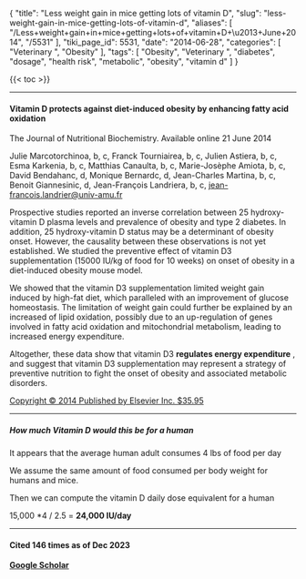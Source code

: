{
    "title": "Less weight gain in mice getting lots of vitamin D",
    "slug": "less-weight-gain-in-mice-getting-lots-of-vitamin-d",
    "aliases": [
        "/Less+weight+gain+in+mice+getting+lots+of+vitamin+D+\u2013+June+2014",
        "/5531"
    ],
    "tiki_page_id": 5531,
    "date": "2014-06-28",
    "categories": [
        "Veterinary ",
        "Obesity"
    ],
    "tags": [
        "Obesity",
        "Veterinary ",
        "diabetes",
        "dosage",
        "health risk",
        "metabolic",
        "obesity",
        "vitamin d"
    ]
}


{{< toc >}}

---

#### Vitamin D protects against diet-induced obesity by enhancing fatty acid oxidation

The Journal of Nutritional Biochemistry. Available online 21 June 2014

Julie Marcotorchinoa, b, c, Franck Tourniairea, b, c, Julien Astiera, b, c, Esma Karkenia, b, c, Matthias Canaulta, b, c, Marie-Josèphe Amiota, b, c, David Bendahanc, d, Monique Bernardc, d, Jean-Charles Martina, b, c, Benoit Giannesinic, d, Jean-François Landriera, b, c, jean-francois.landrier@univ-amu.fr

Prospective studies reported an inverse correlation between 25 hydroxy-vitamin D plasma levels and prevalence of obesity and type 2 diabetes. In addition, 25 hydroxy-vitamin D status may be a determinant of obesity onset. However, the causality between these observations is not yet established. We studied the preventive effect of vitamin D3 supplementation (15000 IU/kg of food for 10 weeks) on onset of obesity in a diet-induced obesity mouse model. 

We showed that the vitamin D3 supplementation limited weight gain induced by high-fat diet, which paralleled with an improvement of glucose homeostasis. The limitation of weight gain could further be explained by an increased of lipid oxidation, possibly due to an up-regulation of genes involved in fatty acid oxidation and mitochondrial metabolism, leading to increased energy expenditure. 

Altogether, these data show that vitamin D3  **regulates energy expenditure** , and suggest that vitamin D3 supplementation may represent a strategy of preventive nutrition to fight the onset of obesity and associated metabolic disorders.

[Copyright © 2014 Published by Elsevier Inc. $35.95](http://www.sciencedirect.com/science/article/pii/S095528631400120X%20)

---

##### How much Vitamin D would this be for a human

It appears that the average human adult consumes 4 lbs of food per day

We assume the same amount of food consumed per body weight for humans and mice.

Then we can compute the vitamin D daily dose equivalent for a human

15,000 *4 / 2.5 =  **24,000 IU/day** 

---

#### Cited 146 times as of Dec 2023

 **[Google Scholar](https://scholar.google.com/scholar?cites=5125470997197622373&as_sdt=5,48&sciodt=0,48&hl=en)**
